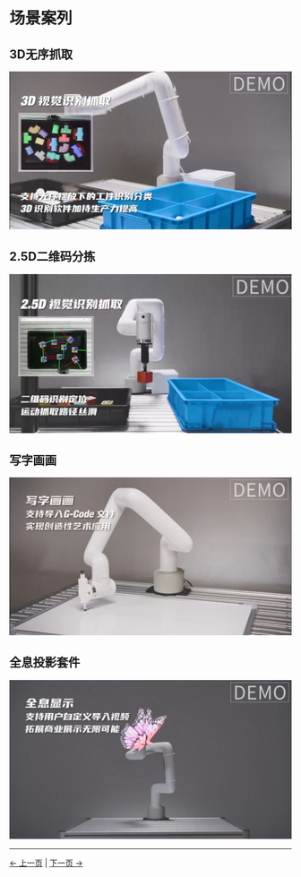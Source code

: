 # 场景案列
## 3D无序抓取
<img src="../resources/7-ExamplesRobotsUsing/3D/3D.png" width="" height="" >

## 2.5D二维码分拣
<img src="../resources/7-ExamplesRobotsUsing/2.5D/taojian.png" width="" height="" >


## 写字画画
<img src="../resources/7-ExamplesRobotsUsing/draw/draw.png" >

## 全息投影套件
<img src="../resources/7-ExamplesRobotsUsing/LED/LED2.png" >

---
[← 上一页](../6-SDKDevelopment/6-SDKDevelopment.md) | [下一页 →](./3D/3D.md)

